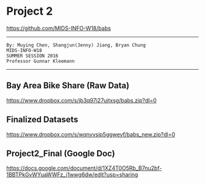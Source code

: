 
# Project 2
https://github.com/MIDS-INFO-W18/babs
***
    By: Muying Chen, Shangjun(Jenny) Jiang, Bryan Chung
    MIDS-INFO-W18
    SUMMER SESSION 2016
    Professor Gunnar Kleemann
---
## Bay Area Bike Share (Raw Data)
https://www.dropbox.com/s/jb3q97i27ujtxsg/babs.zip?dl=0

## Finalized Datasets
https://www.dropbox.com/s/wqnyvsjp5ggweyf/babs_new.zip?dl=0

## Project2_Final (Google Doc)
https://docs.google.com/document/d/1XZ4T0O5Rb_B7nu2bf-1BBTPkGvWYuaWWFz_j1wwg6dw/edit?usp=sharing